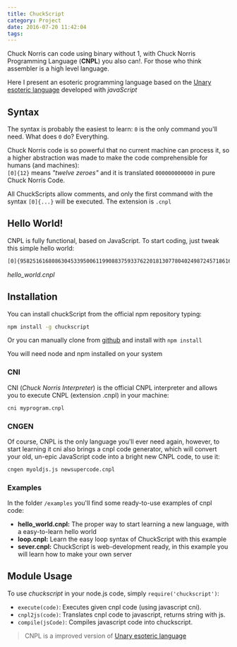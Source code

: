 ```yaml
---
title: ChuckScript
category: Project
date: 2016-07-20 11:42:04
tags:
---
```


Chuck Norris can code using binary without 1, with Chuck Norris Programming Language (**CNPL**) you also can!. For those who think assembler is a high level language.

Here I present an esoteric programming language based on the [Unary esoteric language](https://esolangs.org/wiki/Unary) developed with _javaScript_

<!-- more -->

## Syntax
The syntax is probably the easiest to learn: `0` is the only command you'll need. What does `0` do? Everything.

Chuck Norris code is so powerful that no current machine can process it, so a higher abstraction was made to make the code comprehensible for humans (and machines):    
`[0]{12}` means _"twelve zeroes"_ and it is translated `000000000000` in pure Chuck Norris Code.

All ChuckScripts allow comments, and only the first command with the syntax `[0]{...}` will be executed. The extension is `.cnpl`

## Hello World!
CNPL is fully functional, based on JavaScript. To start coding, just tweak this simple hello world:
```bash
[0]{9582516168086304533950061199088375933762201813077804024987245718616842}
```
*hello_world.cnpl*

## Installation
You can install chuckScript from the official npm repository typing:    
```bash
npm install -g chuckscript
```
Or you can manually clone from [github](https://github.com/angrykoala/chuckscript) and install with `npm install`


You will need node and npm installed on your system


### CNI
CNI (_Chuck Norris Interpreter_) is the official CNPL interpreter and allows you to execute CNPL (extension .cnpl) in your machine:

```bash
cni myprogram.cnpl
```

### CNGEN
Of course, CNPL is the only language you'll ever need again, however, to start learning it cni also brings a cnpl code generator, which will convert your old, un-epic JavaScript code into a bright new CNPL code, to use it:
```bash
cngen myoldjs.js newsupercode.cnpl
```

### Examples
In the folder `/examples` you'll find some ready-to-use examples of cnpl code:

* **hello_world.cnpl:** The proper way to start learning a new language, with a easy-to-learn hello world
* **loop.cnpl:** Learn the easy loop syntax of ChuckScript with this example
* **sever.cnpl:** ChuckScript is web-development ready, in this example you will learn how to make your own server

## Module Usage
To use _chuckscript_ in your node.js code, simply `require('chuckscript')`:

* `execute(code)`: Executes given cnpl code (using javascript cni).
* `cnpl2js(code)`: Translates cnpl code to javascript, returns string with js.
* `compile(jsCode)`: Compiles javascript code into chuckscript.


> CNPL is a improved version of [Unary esoteric language](https://esolangs.org/wiki/Unary)
